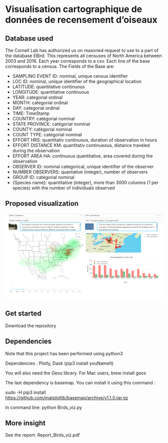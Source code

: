 # Visualisation cartographique de données de recensement d’oiseaux

## Database used

The Cornell Lab has authorized us on reasoned request to use to a part of the database
EBird. This represents all censuses of North America between 2003 and 2016.
Each year corresponds to a csv. Each line of the base corresponds to a census. The
Fields of the Base are:

- SAMPLING EVENT ID: nominal, unique census identifier
- LOC ID: nominal, unique identifier of the geographical location
- LATITUDE: quantitative continuous
- LONGITUDE: quantitative continuous
- YEAR: categorial ordinal
- MONTH: categorial ordinal
- DAY: categorial ordinal
- TIME: TimeStamp
- COUNTRY: catégorial nominal
- STATE PROVINCE: catégorial nominal
- COUNTY: catégorial nominal
- COUNT TYPE: catégorial nominal
- EFFORT HRS: quantitativ continuous, duration of observation in hours
- EFFORT DISTANCE KM: quantitativ continueous, distance traveled during the observation
- EFFORT AREA HA: continuous quantitative, area covered during the observation
- OBSERVER ID: nominal categorical, unique identifier of the observer
- NUMBER OBSERVERS: quantative (integer), number of observers
- GROUP ID: catégorial nominal
- {Species name}: quantitative (integer), more than 3000 columns (1 per species) with the number
of individuals observed


## Proposed visualization
![alt text](./useCase.png)

## Get started

Download the repository

## Dependencies

Note that this project has been performed using python3

Dependencies : Plotly, Dask (pip3 install youNameIt)

You will also need the Geos library. For Mac users, brew install geos

The last dependency is basemap. You can install it using this command :

sudo -H pip3 install https://github.com/matplotlib/basemap/archive/v1.1.0.tar.gz

In command line:
python Birds_viz.py

## More insight

See the report: Report_Birds_viz.pdf

